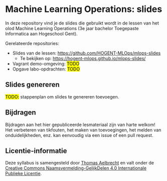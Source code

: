 # Machine Learning Operations: slides

In deze repository vind je de slides die gebruikt wordt in de lessen van het olod Machine Learning Operations (3e jaar bachelor Toegepaste Informatica aan Hogeschool Gent).

Gerelateerde repositories:

- Slides van de lessen: <https://github.com/HOGENT-MLOps/mlops-slides>
  - Te bekijken op: <https://hogent-mlops.github.io/mlops-slides/>
- Vagrant demo-omgeving: <mark>TODO</mark>
- Opgave labo-opdrachten: <mark>TODO</mark>

## Slides genereren

<mark>TODO:</mark> stappenplan om slides te genereren toevoegen.

## Bijdragen

Bijdragen aan het hier gepubliceerde lesmateriaal zijn van harte welkom! Het verbeteren van tikfouten, het maken van toevoegingen, het melden van onduidelijkheden, enz. kan eenvoudig via een issue of een pull request.

## Licentie-informatie

Deze syllabus is samengesteld door [Thomas Aelbrecht](https://github.com/thomasaelbrecht) en valt onder de [Creative Commons Naamsvermelding-GelijkDelen 4.0 Internationale Publieke Licentie](https://creativecommons.org/licenses/by-sa/4.0/).
